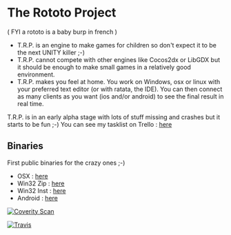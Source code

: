 # The Rototo Project

( FYI a rototo is a baby burp in french )

* T.R.P. is an engine to make games for children so don't expect it to be the next UNITY killer ;-)
* T.R.P. cannot compete with other engines like Cocos2dx or LibGDX but it should be enough to make small games in a relatively good environment.
* T.R.P. makes you feel at home. You work on Windows, osx or linux with your preferred text editor (or with ratata, the IDE). You can then connect as many clients as you want (ios and/or android) to see the final result in real time.
 
T.R.P. is in an early alpha stage with lots of stuff missing and crashes but it starts to be fun ;-)
You can see my tasklist on Trello : [here](https://trello.com/b/BuZnyeq9)


## Binaries 

First public binaries for the crazy ones ;-) 

* OSX        : [here](http://www.mediafire.com/download/169xn3fidbntdse/trp.dmg)
* Win32 Zip  : [here](http://www.mediafire.com/download/42nx7mju6ub2g0o/trp-win32.zip)
* Win32 Inst : [here](http://www.mediafire.com/download/uv5ppbai9xgkxav/trp_setup.exe)
* Android    : [here](http://www.mediafire.com/download/nuz5hpox87p31uo/rototo.apk)

[![Coverity Scan](https://img.shields.io/coverity/scan/6611.svg)]()

[![Travis](https://img.shields.io/travis/DomDumont/trp.svg)]()




